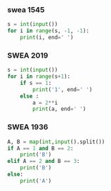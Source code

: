 ### swea 1545

```python
s = int(input())
for i in range(s, -1, -1):
    print(i, end=' ')
```





### SWEA 2019

```python
s = int(input())
for i in range(s+1):
    if s == 1:
        print('1', end=' ')
    else :
        a = 2**i
        print(a, end=' ')
```





### SWEA 1936

```python
A, B = map(int,input().split())
if A == 1 and B == 2:
    print('B')
elif A == 2 and B == 3:
    print('B')
else:
    print('A')
```

